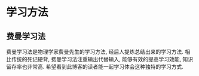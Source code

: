 # 学习方法
## 费曼学习法
费曼学习法是物理学家费曼先生的学习方法, 经后人提炼总结出来的学习方法. 
相比传统的死记硬背, 费曼学习法注重输出代替输入, 能够有效的提高学习效能, 知识留存率也非常高.
希望看到此博客的读者能一起学习体会这种独特的学习方式.